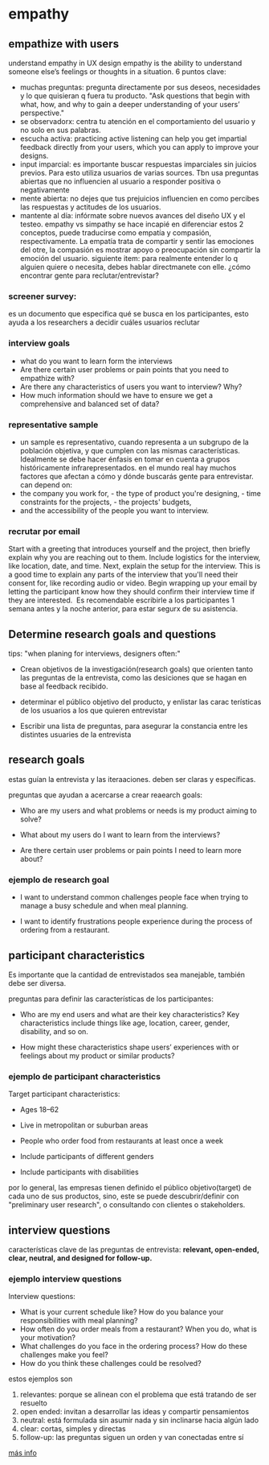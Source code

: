 # empathy

## empathize with users

understand empathy in UX design
empathy is the ability to understand someone else’s feelings or thoughts in a situation.
6 puntos clave:
- muchas preguntas: pregunta directamente por sus deseos, necesidades y lo que quisieran q fuera tu producto. "Ask questions that begin with what, how, and why to gain a deeper understanding of your users’ perspective."
- se observadorx: centra tu atención en el comportamiento del usuario y no solo en sus palabras.
- escucha activa: practicing active listening can help you get impartial feedback directly from your users, which you can apply to improve your designs.
- input imparcial: es importante buscar respuestas imparciales sin juicios previos. Para esto utiliza usuarios de varias sources. Tbn usa preguntas abiertas que no influencien al usuario a responder positiva o negativamente
- mente abierta: no dejes que tus prejuicios influencien en como percibes las respuestas y actitudes de los usuarios.
- mantente al día: infórmate sobre nuevos avances del diseño UX y el testeo.
empathy vs simpathy
se hace incapié en diferenciar estos 2 conceptos, puede traducirse como empatía y compasión, respectivamente. La empatía trata de compartir y sentir las emociones del otre, la compasión es mostrar apoyo o preocupación sin compartir la emoción del usuario.
siguiente item: 
para realmente entender lo q alguien quiere o necesita, debes hablar directmanete con elle. 
¿cómo encontrar gente para reclutar/entrevistar?
### screener survey:
es un documento que especifica qué se busca en los participantes, esto ayuda a los researchers a decidir cuáles usuarios reclutar
### interview goals
- what do you want to learn form the interviews
- Are there certain user problems or pain points that you need to empathize with?
- Are there any characteristics of users you want to interview? Why?
- How much information should we have to ensure we get a comprehensive and balanced set of data? 
### representative sample
- un sample es representativo, cuando representa a un subgrupo de la población objetiva, y que cumplen con las mismas características. Idealmente se debe hacer énfasis en tomar en cuenta a grupos históricamente infrarepresentados.
en el mundo real hay muchos factores que afectan a cómo y dónde buscarás gente para entrevistar. can depend on:
- the company you work for,
- the type of product you're designing,
- time constraints for the projects,
- the projects' budgets,
- and the accessibility of the people you want to interview. 
### recrutar por email
Start with a greeting that introduces yourself and the project, then briefly explain why you are reaching out to them. Include logistics for the interview, like location, date, and time. Next, explain the setup for the interview. This is a good time to explain any parts of the interview that you'll need their consent for, like recording audio or video. Begin wrapping up your email by letting the participant know how they should confirm their interview time if they are interested. 
Es recomendable escribirle a los participantes 1 semana antes y la noche anterior, para estar segurx de su asistencia.

## Determine research goals and questions

tips: "when planing for interviews, designers often:"

- Crean objetivos de la investigación(research goals) que orienten tanto las preguntas  de la entrevista, como las desiciones que se hagan en base al feedback recibido.

- determinar el público objetivo del producto, y enlistar las carac terísticas de los usuarios a los que quieren entrevistar


- Escribir una lista de preguntas, para asegurar la constancia entre les distintes usuaries de la entrevista

## research goals

estas guían la entrevista y las iteraaciones. deben ser claras y específicas.

preguntas que ayudan a acercarse a crear reaearch goals:

- Who are my users and what problems or needs is my product aiming to solve?

- What about my users do I want to learn from the interviews? 

- Are there certain user problems or pain points I need to learn more about?

### ejemplo de research goal

- I want to understand common challenges people face when trying to manage a busy schedule and when meal planning.

- I want to identify frustrations people experience during the process of ordering from a restaurant. 

## participant characteristics

Es importante que la cantidad de entrevistados sea manejable, también debe ser diversa.

preguntas para definir las características de los  participantes:

- Who are my end users and what are their key characteristics? Key characteristics include things like age, location, career, gender, disability, and so on.

- How might these characteristics shape users’ experiences with or feelings about my product or similar products?

### ejemplo de participant characteristics

Target participant characteristics:

- Ages 18–62

- Live in metropolitan or suburban areas

- People who order food from restaurants at least once a week

- Include participants of different genders

- Include participants with disabilities

por lo general, las empresas tienen definido el público objetivo(target) de cada uno de sus productos, sino, este se puede descubrir/definir con "preliminary user research", o consultando con clientes o stakeholders.

## interview questions

características clave de las preguntas de entrevista: **relevant, open-ended, clear, neutral, and designed for follow-up.**

### ejemplo interview questions

Interview questions: 

- What is your current schedule like? How do you balance your responsibilities with meal planning?
- How often do you order meals from a restaurant? When you do, what is your motivation? 
- What challenges do you face in the ordering process? How do these challenges make you feel?
- How do you think these challenges could be resolved?

estos ejemplos son

1. relevantes: porque se alinean con el problema que está tratando de ser resuelto
2. open ended: invitan a desarrollar las ideas y compartir pensamientos
3. neutral: está formulada sin asumir nada y sin inclinarse hacia algún lado
4. clear: cortas, simples y directas
5. follow-up: las preguntas siguen un orden y van conectadas entre sí

[más info](https://www.coursera.org/learn/start-ux-design-process/supplement/tPei3/determine-research-goals-and-questions)